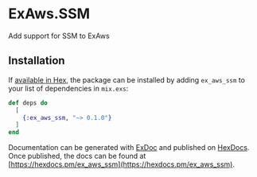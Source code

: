 # ExAws.SSM

Add support for SSM to ExAws

## Installation

If [available in Hex](https://hex.pm/docs/publish), the package can be installed
by adding `ex_aws_ssm` to your list of dependencies in `mix.exs`:

```elixir
def deps do
  [
    {:ex_aws_ssm, "~> 0.1.0"}
  ]
end
```

Documentation can be generated with [ExDoc](https://github.com/elixir-lang/ex_doc)
and published on [HexDocs](https://hexdocs.pm). Once published, the docs can
be found at [https://hexdocs.pm/ex_aws_ssm](https://hexdocs.pm/ex_aws_ssm).

